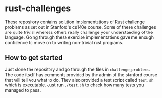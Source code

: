 # rust-challenges

These repository contains solution implementations of Rust challenge problems as set out in Stanford's cs140e course.
Some of these challenges are quite trivial whereas others really challenge your understanding of the language. Going through
these exercise implementations gave me enough confidence to move on to writing non-trivial rust programs.

## How to get started

Just clone the repository and go through the files in `challenge_problems`. The code itself has comments provided by the 
admin of the stanford course that will tell you what to do. They also provided a test script called `test.sh` which 
is executable. Just run `./test.sh` to check how many tests you managed to pass.
